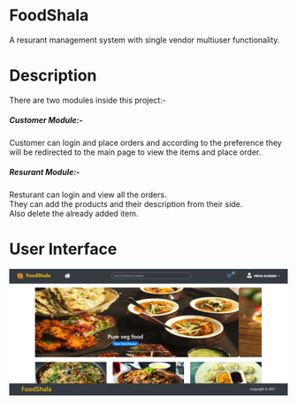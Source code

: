 # FoodShala
A resurant management system with single vendor multiuser functionality.

# Description
There are two modules inside this project:-
<h5>Customer Module:- </h5>
Customer can login and place orders and according to the preference they will be redirected to the main page to view the items and place order.
<h5>Resurant Module:-</h5>
Resturant can login and view all the orders.<br>
They can add the products and their description from their side.<br>
Also delete the already added item.<br>

# User Interface
<div align="center">
  <img src="img/Screenshot (69).png">
</div>
